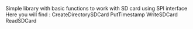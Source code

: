 Simple library with basic functions to work with SD card using SPI interface
Here you will find :
CreateDirectorySDCard 
PutTimestamp 
WriteSDCard 
ReadSDCard 

